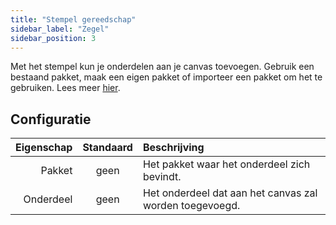 ```yaml
---
title: "Stempel gereedschap"
sidebar_label: "Zegel"
sidebar_position: 3
---
```


Met het stempel kun je onderdelen aan je canvas toevoegen. Gebruik een bestaand pakket, maak een eigen pakket of importeer een pakket om het te gebruiken. Lees meer [hier](../pack).

## Configuratie

| Eigenschap | Standaard | Beschrijving                                            |
| ----------:|:---------:|:------------------------------------------------------- |
|     Pakket |   geen    | Het pakket waar het onderdeel zich bevindt.             |
|  Onderdeel |   geen    | Het onderdeel dat aan het canvas zal worden toegevoegd. |
